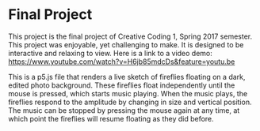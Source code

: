 # Final Project


This project is the final project of Creative Coding 1, Spring 2017 semester. This project was enjoyable, yet challenging to make. It is designed to be interactive and relaxing to view. Here is a link to a video demo: https://www.youtube.com/watch?v=H6jb85mdcDs&feature=youtu.be

This is a p5.js file that renders a live sketch of fireflies floating on a dark, edited photo background. These fireflies float independently until the mouse is pressed, which starts music playing. When the music plays, the fireflies respond to the amplitude by changing in size and vertical position. The music can be stopped by pressing the mouse again at any time, at which point the fireflies will resume floating as they did before.
